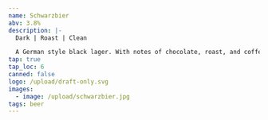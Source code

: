 ```yaml
---
name: Schwarzbier
abv: 3.8%
description: |-
  Dark | Roast | Clean

  A German style black lager. With notes of chocolate, roast, and coffee.
tap: true
tap_loc: 6
canned: false
logo: /upload/draft-only.svg
images:
  - image: /upload/schwarzbier.jpg
tags: beer
---
```

